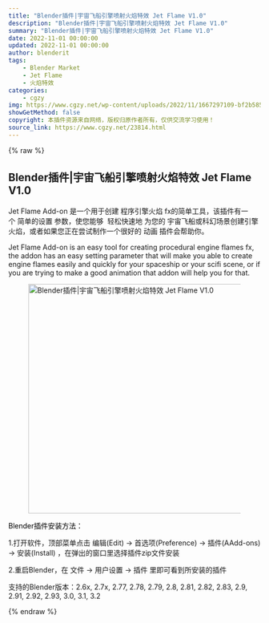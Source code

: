 ```yaml
---
title: "Blender插件|宇宙飞船引擎喷射火焰特效 Jet Flame V1.0"
description: "Blender插件|宇宙飞船引擎喷射火焰特效 Jet Flame V1.0"
summary: "Blender插件|宇宙飞船引擎喷射火焰特效 Jet Flame V1.0"
date: 2022-11-01 00:00:00
updated: 2022-11-01 00:00:00
author: blenderit
tags: 
    - Blender Market
    - Jet Flame
    - 火焰特效
categories:
    - cgzy
img: https://www.cgzy.net/wp-content/uploads/2022/11/1667297109-bf2b585aaeb7a04.jpg
showGetMethod: false
copyright: 本插件资源来自网络，版权归原作者所有，仅供交流学习使用！
source_link: https://www.cgzy.net/23814.html
---
```


{% raw %}
<div class="wp-block-pandastudio-title"><div class="title_style_01"><h2 id="h2-0">Blender插件|宇宙飞船引擎喷射火焰特效 Jet Flame V1.0</h2></div></div><p class="is-style-text-indent-2em">Jet Flame Add-on 是一个用于创建 程序引擎火焰 fx的简单工具，该插件有一个 简单的设置 参数，使您能够  轻松快速地 为您的 宇宙飞船或科幻场景创建引擎火焰，或者如果您正在尝试制作一个很好的 动画 插件会帮助你。</p><p>Jet Flame Add-on is an easy tool for creating procedural engine flames fx, the addon has an easy setting parameter that will make you able to create engine flames easily and quickly for your spaceship or your scifi scene, or if you are trying to make a good animation that addon will help you for that.</p><div class="wp-block-image is-style-border-round-and-with-shadow"><figure class="aligncenter size-full"><img fetchpriority="high" decoding="async" width="512" height="458" src="https://www.cgzy.net/wp-content/uploads/2022/11/1667297109-bf2b585aaeb7a04.jpg" class="wp-image-23815" title="Blender插件|宇宙飞船引擎喷射火焰特效 Jet Flame V1.0" alt="Blender插件|宇宙飞船引擎喷射火焰特效 Jet Flame V1.0"></figure></div><p><mark style="background-color:rgba(0, 0, 0, 0)" class="has-inline-color has-vivid-red-color">Blender插件安装方法：</mark></p><p>1.打开软件，顶部菜单点击 编辑(Edit) → 首选项(Preference) → 插件(AAdd-ons) → 安装(Install) ，在弹出的窗口里选择插件zip文件安装</p><p>2.重启Blender，在 文件 → 用户设置 → 插件 里即可看到所安装的插件</p><div class="wp-block-pandastudio-tips"><div class="tip success "><p>支持的Blender版本：2.6x, 2.7x, 2.77, 2.78, 2.79, 2.8, 2.81, 2.82, 2.83, 2.9, 2.91, 2.92, 2.93, 3.0, 3.1, 3.2</p>
</div></div>
<div style="display: none">cgzy</div>
{% endraw %}